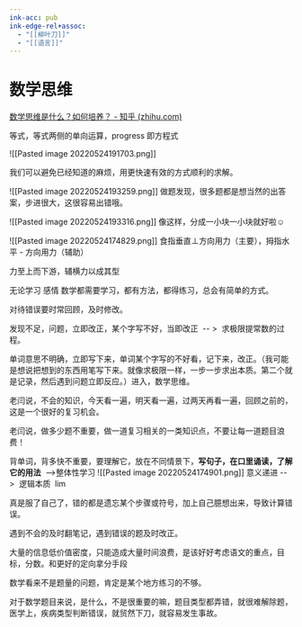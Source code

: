 ```yaml
---
ink-acc: pub
ink-edge-rel+assoc:
  - "[[柳叶刀]]"
  - "[[语言]]"
---
```


# 数学思维


[数学思维是什么？如何培养？ - 知乎 (zhihu.com)](https://www.zhihu.com/question/25709807?sort=created)


等式，等式两侧的单向运算，progress 即方程式

![[Pasted image 20220524191703.png]]

我们可以避免已经知道的麻烦，用更快速有效的方式顺利的求解。



![[Pasted image 20220524193259.png]]
做题发现，很多题都是想当然的出答案，步进很大，这很容易出错哦。

![[Pasted image 20220524193316.png]]
像这样，分成一小块一小块就好啦☺️





![[Pasted image 20220524174829.png]]
食指垂直⊥方向用力（主要），拇指水平 - 方向用力（辅助）

力至上而下游，辅横力以成其型

无论学习 感情 数学都需要学习，都有方法，都得练习，总会有简单的方式。

对待错误要时常回顾，及时修改。

发现不足，问题，立即改正，某个字写不好，当即改正  -- >  求极限提常数的过程。

单词意思不明确，立即写下来，单词某个字写的不好看，记下来，改正。（我可能是想说把想到的东西用笔写下来。就像求极限一样，一步一步求出本质。第二个就是记录，然后遇到问题立即反应。）进入，数学思维。

老闫说，不会的知识，今天看一遍，明天看一遍，过两天再看一遍，回顾之前的，这是一个很好的复习机会。

老闫说，做多少题不重要，做一道复习相关的一类知识点，不要让每一道题目浪费！

背单词，背多快不重要，要理解它，放在不同情景下，**写句子，在口里诵读，了解它的用法**  ——>整体性学习
![[Pasted image 20220524174901.png]]
意义递进 -->  逻辑本质  lim



真是服了自己了，错的都是遗忘某个步骤或符号，加上自己臆想出来，导致计算错误。

遇到不会的及时翻笔记，遇到错误的题及时改正。



大量的信息低价值密度，只能造成大量时间浪费，是该好好考虑语文的重点，目标，分数。和更好的定向拿分手段


数学看来不是题量的问题，肯定是某个地方练习的不够。



  

对于数学题目来说，是什么，不是很重要的嘛，题目类型都弄错，就很难解除题，医学上，疾病类型判断错误，就贸然下刀，就容易发生事故。